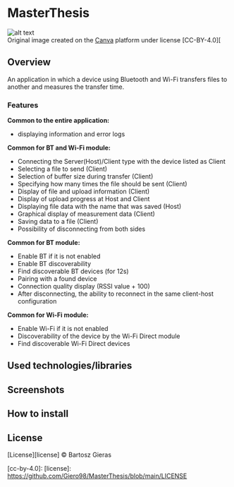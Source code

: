 # MasterThesis

![alt text][app_logo]\
Original image created on the [Canva][canva] platform under license [CC-BY-4.0][

## Overview
An application in which a device using Bluetooth and Wi-Fi transfers files to another and measures the transfer time.

### Features

**Common to the entire application:**
- displaying information and error logs

**Common for BT and Wi-Fi module:**
- Connecting the Server(Host)/Client type with the device listed as Client
- Selecting a file to send (Client)
- Selection of buffer size during transfer (Client)
- Specifying how many times the file should be sent (Client)
- Display of file and upload information (Client)
- Display of upload progress at Host and Client
- Displaying file data with the name that was saved (Host)
- Graphical display of measurement data (Client)
- Saving data to a file (Client)
- Possibility of disconnecting from both sides

**Common for BT module:**
- Enable BT if it is not enabled
- Enable BT discoverability
- Find discoverable BT devices (for 12s)
- Pairing with a found device
- Connection quality display (RSSI value + 100)
- After disconnecting, the ability to reconnect in the same client-host configuration

**Common for Wi-Fi module:**
- Enable Wi-Fi if it is not enabled
- Discoverability of the device by the Wi-Fi Direct module
- Find discoverable Wi-Fi Direct devices

## Used technologies/libraries

## Screenshots

## How to install

## License
[License][license] © Bartosz Gieras

[app_logo]: https://github.com/Giero98/MasterThesis/blob/main/app/src/main/res/mipmap-xxxhdpi/ic_launcher.png
[canva]: https://www.canva.com/
[cc-by-4.0]: 
[license]: https://github.com/Giero98/MasterThesis/blob/main/LICENSE
